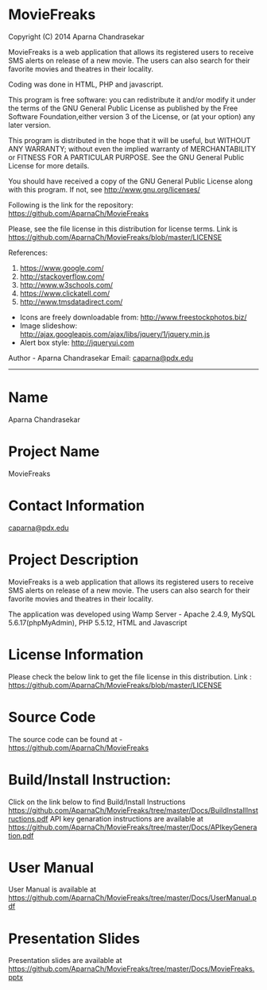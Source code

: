 MovieFreaks
===========

Copyright (C) 2014 Aparna Chandrasekar

MovieFreaks is a web application that allows its registered users to receive SMS alerts on release of a new movie. The users can also search for their favorite movies and theatres in their locality.

Coding was done in HTML, PHP and javascript.

This program is free software: you can redistribute it and/or modify it under the terms of the GNU General Public License as published by the Free Software Foundation,either version 3 of the License, or (at your option) any later version.
 
This program is distributed in the hope that it will be useful, but WITHOUT ANY WARRANTY; without even the implied warranty of MERCHANTABILITY or FITNESS FOR A PARTICULAR PURPOSE. See the GNU General Public License for more details.

You should have received a copy of the GNU General Public License along with this program. If not, see http://www.gnu.org/licenses/

Following is the link for the repository: https://github.com/AparnaCh/MovieFreaks

Please, see the file license in this distribution for license terms. Link is
https://github.com/AparnaCh/MovieFreaks/blob/master/LICENSE

 References:
 1. https://www.google.com/
 2. http://stackoverflow.com/
 3. http://www.w3schools.com/
 4. https://www.clickatell.com/
 5. http://www.tmsdatadirect.com/
 
 * Icons are freely downloadable from: http://www.freestockphotos.biz/
 * Image slideshow: http://ajax.googleapis.com/ajax/libs/jquery/1/jquery.min.js
 * Alert box style: http://jqueryui.com


Author - Aparna Chandrasekar 
Email: caparna@pdx.edu

**********************************************************************
Name
======
Aparna Chandrasekar

Project Name
============
MovieFreaks

Contact Information
=================
caparna@pdx.edu

Project Description
================
MovieFreaks is a web application that allows its registered users to receive SMS alerts on release of a new movie. The users can also search for their favorite movies and theatres in their locality.

The application was developed using Wamp Server - Apache 2.4.9, MySQL 5.6.17(phpMyAdmin), PHP 5.5.12, HTML and Javascript

License Information
================
Please check the below link to get the file license in this distribution.
Link :  https://github.com/AparnaCh/MovieFreaks/blob/master/LICENSE

Source Code
=========
The source code can be found at - https://github.com/AparnaCh/MovieFreaks

Build/Install Instruction:
==================
Click on the link below to find Build/Install Instructions
https://github.com/AparnaCh/MovieFreaks/tree/master/Docs/BuildInstallInstructions.pdf
API key genaration instructions are available at
https://github.com/AparnaCh/MovieFreaks/tree/master/Docs/APIkeyGeneration.pdf

User Manual
============
User Manual is available at 
https://github.com/AparnaCh/MovieFreaks/tree/master/Docs/UserManual.pdf

Presentation Slides
===================
Presentation slides are available at 
https://github.com/AparnaCh/MovieFreaks/tree/master/Docs/MovieFreaks.pptx
